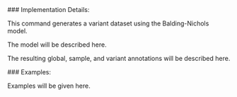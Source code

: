 
<div class="cmdhead"></div>

<div class="description"></div>

<div class="synopsis"></div>

<div class="options"></div>

<div class="cmdsubsection">
### Implementation Details:

This command generates a variant dataset using the Balding-Nichols model.

The model will be described here.

The resulting global, sample, and variant annotations will be described here.

<div class="cmdsubsection">
### Examples:

Examples will be given here.

</div>
